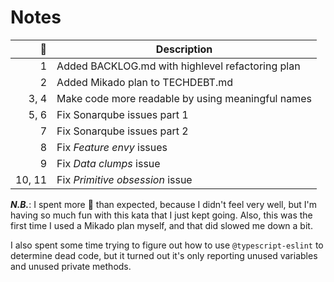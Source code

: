 # Notes

|     🍅 | Description                                       |
| -----: | ------------------------------------------------- |
|      1 | Added BACKLOG.md with highlevel refactoring plan  |
|      2 | Added Mikado plan to TECHDEBT.md                  |
|   3, 4 | Make code more readable by using meaningful names |
|   5, 6 | Fix Sonarqube issues part 1                       |
|      7 | Fix Sonarqube issues part 2                       |
|      8 | Fix _Feature envy_ issues                         |
|      9 | Fix _Data clumps_ issue                           |
| 10, 11 | Fix _Primitive obsession_ issue                   |

**_N.B._**: I spent more 🍅 than expected, because I didn't feel very well, but
I'm having so much fun with this kata that I just kept going. Also, this was the
first time I used a Mikado plan myself, and that did slowed me down a bit.

I also spent some time trying to figure out how to use `@typescript-eslint` to
determine dead code, but it turned out it's only reporting unused variables and
unused private methods.
